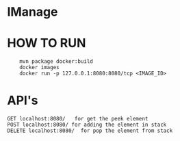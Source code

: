 # IManage

# HOW TO RUN

```
    mvn package docker:build
    docker images
    docker run -p 127.0.0.1:8080:8080/tcp <IMAGE_ID>

```
# API's
  ```
  GET localhost:8080/   for get the peek element
  POST localhost:8080/ for adding the element in stack
  DELETE localhost:8080/  for pop the element from stack
  ```